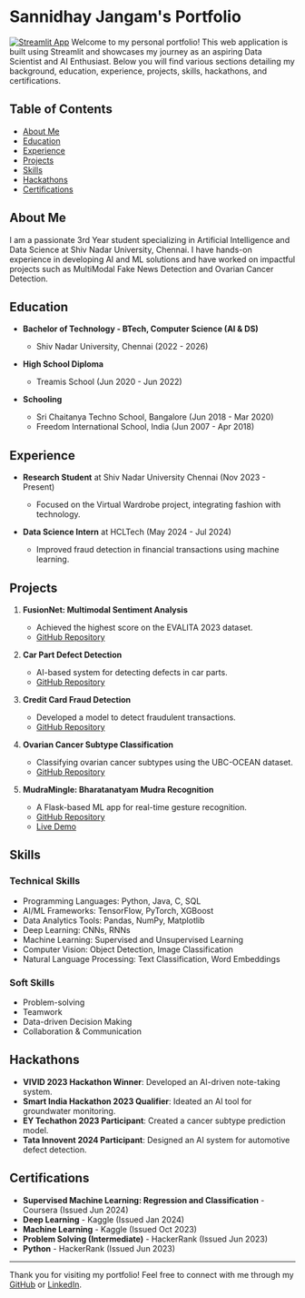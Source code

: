 
# Sannidhay Jangam's Portfolio
[![Streamlit App](https://static.streamlit.io/badges/streamlit_badge_black_white.svg)](https://sannidhay-jangam-portfolio.streamlit.app/)
Welcome to my personal portfolio! This web application is built using Streamlit and showcases my journey as an aspiring Data Scientist and AI Enthusiast. Below you will find various sections detailing my background, education, experience, projects, skills, hackathons, and certifications.

## Table of Contents

- [About Me](#about-me)
- [Education](#education)
- [Experience](#experience)
- [Projects](#projects)
- [Skills](#skills)
- [Hackathons](#hackathons)
- [Certifications](#certifications)

## About Me

I am a passionate 3rd Year student specializing in Artificial Intelligence and Data Science at Shiv Nadar University, Chennai. I have hands-on experience in developing AI and ML solutions and have worked on impactful projects such as MultiModal Fake News Detection and Ovarian Cancer Detection. 

## Education

- **Bachelor of Technology - BTech, Computer Science (AI & DS)**
  - Shiv Nadar University, Chennai (2022 - 2026)
  
- **High School Diploma**
  - Treamis School (Jun 2020 - Jun 2022)

- **Schooling**
  - Sri Chaitanya Techno School, Bangalore (Jun 2018 - Mar 2020)
  - Freedom International School, India (Jun 2007 - Apr 2018)

## Experience

- **Research Student** at Shiv Nadar University Chennai (Nov 2023 - Present)
  - Focused on the Virtual Wardrobe project, integrating fashion with technology.

- **Data Science Intern** at HCLTech (May 2024 - Jul 2024)
  - Improved fraud detection in financial transactions using machine learning.

## Projects

1. **FusionNet: Multimodal Sentiment Analysis**
   - Achieved the highest score on the EVALITA 2023 dataset.
   - [GitHub Repository](https://github.com/sannidhayj20/Multimodal-Sentiment-Classification)

2. **Car Part Defect Detection**
   - AI-based system for detecting defects in car parts.
   - [GitHub Repository](https://github.com/sannidhayj20/Car-Part-Defect-Detection)

3. **Credit Card Fraud Detection**
   - Developed a model to detect fraudulent transactions.
   - [GitHub Repository](https://github.com/sannidhayj20/Credit-Card-Fraud-Detection)

4. **Ovarian Cancer Subtype Classification**
   - Classifying ovarian cancer subtypes using the UBC-OCEAN dataset.
   - [GitHub Repository](https://github.com/sannidhayj20/Ovarian-Cancer-Subtype-Classification-UBC-Ocean.git)

5. **MudraMingle: Bharatanatyam Mudra Recognition**
   - A Flask-based ML app for real-time gesture recognition.
   - [GitHub Repository](https://github.com/sannidhayj20/MudraMingle)
   - [Live Demo](https://mudra-mingle.streamlit.app/)

## Skills

### Technical Skills
- Programming Languages: Python, Java, C, SQL
- AI/ML Frameworks: TensorFlow, PyTorch, XGBoost
- Data Analytics Tools: Pandas, NumPy, Matplotlib
- Deep Learning: CNNs, RNNs
- Machine Learning: Supervised and Unsupervised Learning
- Computer Vision: Object Detection, Image Classification
- Natural Language Processing: Text Classification, Word Embeddings

### Soft Skills
- Problem-solving
- Teamwork
- Data-driven Decision Making
- Collaboration & Communication

## Hackathons

- **VIVID 2023 Hackathon Winner**: Developed an AI-driven note-taking system.
- **Smart India Hackathon 2023 Qualifier**: Ideated an AI tool for groundwater monitoring.
- **EY Techathon 2023 Participant**: Created a cancer subtype prediction model.
- **Tata Innovent 2024 Participant**: Designed an AI system for automotive defect detection.

## Certifications

- **Supervised Machine Learning: Regression and Classification** - Coursera (Issued Jun 2024)
- **Deep Learning** - Kaggle (Issued Jan 2024)
- **Machine Learning** - Kaggle (Issued Oct 2023)
- **Problem Solving (Intermediate)** - HackerRank (Issued Jun 2023)
- **Python** - HackerRank (Issued Jun 2023)

---

Thank you for visiting my portfolio! Feel free to connect with me through my [GitHub](https://github.com/sannidhayj20) or [LinkedIn](https://www.linkedin.com/in/sannidhay-jangam-689641226).
